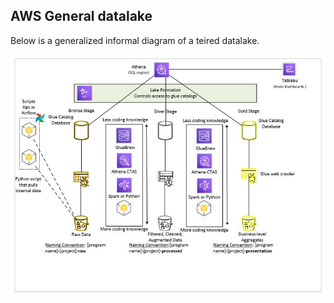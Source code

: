 ## AWS General datalake

Below is a generalized informal diagram of a teired datalake. 


![Generalized data lake](https://raw.githubusercontent.com/udelblue/udelblue.github.io/main/images/datalake_general_informal.JPG)